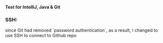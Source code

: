 **Test for IntelliJ, Java & Git**
<h3>SSH:</h3>
<p>since Git had removed `password authentication`, as a result, I changed to use SSH to connect to Github repo</p>